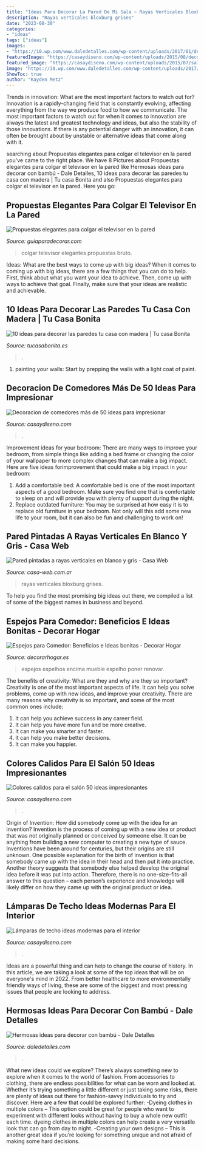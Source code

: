 ```yaml
---
title: "Ideas Para Decorar La Pared De Mi Sala ~ Rayas Verticales Bloxburg Grises"
description: "Rayas verticales bloxburg grises"
date: "2023-08-30"
categories:
- "ideas"
tags: ["ideas"]
images:
- "https://i0.wp.com/www.daledetalles.com/wp-content/uploads/2017/01/decoracion-con-bambu11.jpg"
featuredImage: "https://casaydiseno.com/wp-content/uploads/2015/08/decoracion-de-comedores-pared-estampalamparas.jpg"
featured_image: "https://casaydiseno.com/wp-content/uploads/2015/07/salon-moderno-color-verde-lamparas-estrellas-salon.jpeg"
image: "https://i0.wp.com/www.daledetalles.com/wp-content/uploads/2017/01/decoracion-con-bambu11.jpg"
ShowToc: true
author: "Kayden Metz"
---
```



Trends in innovation: What are the most important factors to watch out for?
Innovation is a rapidly-changing field that is constantly evolving, affecting everything from the way we produce food to how we communicate. The most important factors to watch out for when it comes to innovation are always the latest and greatest technology and ideas, but also the stability of those innovations. If there is any potential danger with an innovation, it can often be brought about by unstable or alternative ideas that come along with it.

	

		
searching about Propuestas elegantes para colgar el televisor en la pared you've came to the right place. We have 8 Pictures about Propuestas elegantes para colgar el televisor en la pared like Hermosas ideas para decorar con bambú - Dale Detalles, 10 ideas para decorar las paredes tu casa con madera | Tu casa Bonita and also Propuestas elegantes para colgar el televisor en la pared. Here you go:
		
    
## Propuestas Elegantes Para Colgar El Televisor En La Pared

<img loading=lazy src="https://www.guiaparadecorar.com/wp-content/uploads/2017/01/propuestas-elegantes-para-colgar-tu-smart-tv-en-la-pared-05.jpg" onerror="this.onerror=null;this.src='https://tse4.mm.bing.net/th?id=OIP.KjiMgBtiYc3xsSCbljloeQHaLJ&amp;pid=15.1';" alt="Propuestas elegantes para colgar el televisor en la pared">

_Source: guiaparadecorar.com_

>colgar televisor elegantes propuestas bruto. 

	

Ideas: What are the best ways to come up with big ideas?
When it comes to coming up with big ideas, there are a few things that you can do to help. First, think about what you want your idea to achieve. Then, come up with ways to achieve that goal. Finally, make sure that your ideas are realistic and achievable.

    
## 10 Ideas Para Decorar Las Paredes Tu Casa Con Madera | Tu Casa Bonita

<img loading=lazy src="http://tucasabonita.es/wp-content/uploads/2015/01/ideas-decoracion-casa-paredes-madera-diy-9.jpg" onerror="this.onerror=null;this.src='https://tse1.mm.bing.net/th?id=OIP.fSMltFIFh7nSFlQ6V5-t_gHaJ3&amp;pid=15.1';" alt="10 ideas para decorar las paredes tu casa con madera | Tu casa Bonita">

_Source: tucasabonita.es_

>. 

	

1. painting your walls: Start by prepping the walls with a light coat of paint.

    
## Decoracion De Comedores Más De 50 Ideas Para Impresionar

<img loading=lazy src="https://casaydiseno.com/wp-content/uploads/2015/08/decoracion-de-comedores-pared-estampalamparas.jpg" onerror="this.onerror=null;this.src='https://tse3.mm.bing.net/th?id=OIP.RiC-Go0Gnh8kVGYIMAwGrwHaLI&amp;pid=15.1';" alt="Decoracion de comedores más de 50 ideas para impresionar">

_Source: casaydiseno.com_

>. 

	

Improvement ideas for your bedroom:
There are many ways to improve your bedroom, from simple things like adding a bed frame or changing the color of your wallpaper to more complex changes that can make a big impact. Here are five ideas forimprovement that could make a big impact in your bedroom: 
1) Add a comfortable bed: A comfortable bed is one of the most important aspects of a good bedroom. Make sure you find one that is comfortable to sleep on and will provide you with plenty of support during the night. 
2) Replace outdated furniture: You may be surprised at how easy it is to replace old furniture in your bedroom. Not only will this add some new life to your room, but it can also be fun and challenging to work on!

    
## Pared Pintadas A Rayas Verticales En Blanco Y Gris - Casa Web

<img loading=lazy src="https://casa-web.com.ar/wp-content/uploads/2020/07/Pared-pintadas-a-rayas-verticales-en-blanco-y-gris.jpg" onerror="this.onerror=null;this.src='https://tse1.mm.bing.net/th?id=OIP.0JgeoAfLBMtIMs13dxJazQAAAA&amp;pid=15.1';" alt="Pared pintadas a rayas verticales en blanco y gris - Casa Web">

_Source: casa-web.com.ar_

>rayas verticales bloxburg grises. 

	

To help you find the most promising big ideas out there, we compiled a list of some of the biggest names in business and beyond.

    
## Espejos Para Comedor: Beneficios E Ideas Bonitas - Decorar Hogar

<img loading=lazy src="https://www.decorarhogar.es/wp-content/uploads/2017/04/espejos-encima-sofa.jpg" onerror="this.onerror=null;this.src='https://tse3.mm.bing.net/th?id=OIP.G1A7rUfO10Db7oqWpc3LewHaEz&amp;pid=15.1';" alt="Espejos para Comedor: Beneficios e Ideas bonitas - Decorar Hogar">

_Source: decorarhogar.es_

>espejos espelhos encima mueble espelho poner renovar. 

	

The benefits of creativity: What are they and why are they so important?
Creativity is one of the most important aspects of life. It can help you solve problems, come up with new ideas, and improve your creativity. There are many reasons why creativity is so important, and some of the most common ones include: 
1) It can help you achieve success in any career field.
2) It can help you have more fun and be more creative. 
3) It can make you smarter and faster. 
4) It can help you make better decisions. 
5) It can make you happier.

    
## Colores Calidos Para El Salón 50 Ideas Impresionantes

<img loading=lazy src="https://casaydiseno.com/wp-content/uploads/2015/07/salon-moderno-color-verde-lamparas-estrellas-salon.jpeg" onerror="this.onerror=null;this.src='https://tse4.mm.bing.net/th?id=OIP.2BGxHWoXZz_ha54PQH91QgHaFj&amp;pid=15.1';" alt="Colores calidos para el salón 50 ideas impresionantes">

_Source: casaydiseno.com_

>. 

	

Origin of Invention: How did somebody come up with the idea for an invention?
Invention is the process of coming up with a new idea or product that was not originally planned or conceived by someone else. It can be anything from building a new computer to creating a new type of sauce. Inventions have been around for centuries, but their origins are still unknown. One possible explanation for the birth of invention is that somebody came up with the idea in their head and then put it into practice. Another theory suggests that somebody else helped develop the original idea before it was put into action. Therefore, there is no one-size-fits-all answer to this question – each person’s experience and knowledge will likely differ on how they came up with the original product or idea.

    
## Lámparas De Techo Ideas Modernas Para El Interior

<img loading=lazy src="https://casaydiseno.com/wp-content/uploads/2015/05/lampara-techo-elegante-estilo-moderno.jpg" onerror="this.onerror=null;this.src='https://tse2.mm.bing.net/th?id=OIP.FciGKPTvBVe8TYcAiZYT_AHaKu&amp;pid=15.1';" alt="Lámparas de techo ideas modernas para el interior">

_Source: casaydiseno.com_

>. 

	

Ideas are a powerful thing and can help to change the course of history. In this article, we are taking a look at some of the top ideas that will be on everyone's mind in 2022. From better healthcare to more environmentally friendly ways of living, these are some of the biggest and most pressing issues that people are looking to address.

    
## Hermosas Ideas Para Decorar Con Bambú - Dale Detalles

<img loading=lazy src="https://i0.wp.com/www.daledetalles.com/wp-content/uploads/2017/01/decoracion-con-bambu11.jpg" onerror="this.onerror=null;this.src='https://tse3.mm.bing.net/th?id=OIP.tVGqilY0Jptbyk6KOZNKDQHaFg&amp;pid=15.1';" alt="Hermosas ideas para decorar con bambú - Dale Detalles">

_Source: daledetalles.com_

>. 

	

What new ideas could we explore?
There’s always something new to explore when it comes to the world of fashion. From accessories to clothing, there are endless possibilities for what can be worn and looked at. Whether it’s trying something a little different or just taking some risks, there are plenty of ideas out there for fashion-savvy individuals to try and discover. Here are a few that could be explored further: 
-Dyeing clothes in multiple colors – This option could be great for people who want to experiment with different looks without having to buy a whole new outfit each time. dyeing clothes in multiple colors can help create a very versatile look that can go from day to night. 
-Creating your own designs – This is another great idea if you’re looking for something unique and not afraid of making some hard decisions.

